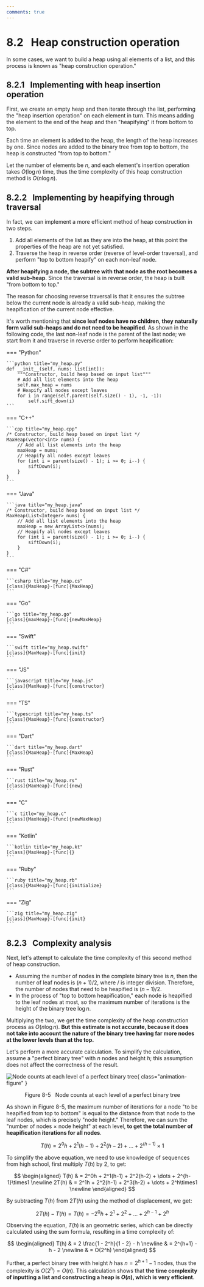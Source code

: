 ```yaml
---
comments: true
---
```


# 8.2 &nbsp; Heap construction operation

In some cases, we want to build a heap using all elements of a list, and this process is known as "heap construction operation."

## 8.2.1 &nbsp; Implementing with heap insertion operation

First, we create an empty heap and then iterate through the list, performing the "heap insertion operation" on each element in turn. This means adding the element to the end of the heap and then "heapifying" it from bottom to top.

Each time an element is added to the heap, the length of the heap increases by one. Since nodes are added to the binary tree from top to bottom, the heap is constructed "from top to bottom."

Let the number of elements be $n$, and each element's insertion operation takes $O(\log{n})$ time, thus the time complexity of this heap construction method is $O(n \log n)$.

## 8.2.2 &nbsp; Implementing by heapifying through traversal

In fact, we can implement a more efficient method of heap construction in two steps.

1. Add all elements of the list as they are into the heap, at this point the properties of the heap are not yet satisfied.
2. Traverse the heap in reverse order (reverse of level-order traversal), and perform "top to bottom heapify" on each non-leaf node.

**After heapifying a node, the subtree with that node as the root becomes a valid sub-heap**. Since the traversal is in reverse order, the heap is built "from bottom to top."

The reason for choosing reverse traversal is that it ensures the subtree below the current node is already a valid sub-heap, making the heapification of the current node effective.

It's worth mentioning that **since leaf nodes have no children, they naturally form valid sub-heaps and do not need to be heapified**. As shown in the following code, the last non-leaf node is the parent of the last node; we start from it and traverse in reverse order to perform heapification:

=== "Python"

    ```python title="my_heap.py"
    def __init__(self, nums: list[int]):
        """Constructor, build heap based on input list"""
        # Add all list elements into the heap
        self.max_heap = nums
        # Heapify all nodes except leaves
        for i in range(self.parent(self.size() - 1), -1, -1):
            self.sift_down(i)
    ```

=== "C++"

    ```cpp title="my_heap.cpp"
    /* Constructor, build heap based on input list */
    MaxHeap(vector<int> nums) {
        // Add all list elements into the heap
        maxHeap = nums;
        // Heapify all nodes except leaves
        for (int i = parent(size() - 1); i >= 0; i--) {
            siftDown(i);
        }
    }
    ```

=== "Java"

    ```java title="my_heap.java"
    /* Constructor, build heap based on input list */
    MaxHeap(List<Integer> nums) {
        // Add all list elements into the heap
        maxHeap = new ArrayList<>(nums);
        // Heapify all nodes except leaves
        for (int i = parent(size() - 1); i >= 0; i--) {
            siftDown(i);
        }
    }
    ```

=== "C#"

    ```csharp title="my_heap.cs"
    [class]{MaxHeap}-[func]{MaxHeap}
    ```

=== "Go"

    ```go title="my_heap.go"
    [class]{maxHeap}-[func]{newMaxHeap}
    ```

=== "Swift"

    ```swift title="my_heap.swift"
    [class]{MaxHeap}-[func]{init}
    ```

=== "JS"

    ```javascript title="my_heap.js"
    [class]{MaxHeap}-[func]{constructor}
    ```

=== "TS"

    ```typescript title="my_heap.ts"
    [class]{MaxHeap}-[func]{constructor}
    ```

=== "Dart"

    ```dart title="my_heap.dart"
    [class]{MaxHeap}-[func]{MaxHeap}
    ```

=== "Rust"

    ```rust title="my_heap.rs"
    [class]{MaxHeap}-[func]{new}
    ```

=== "C"

    ```c title="my_heap.c"
    [class]{MaxHeap}-[func]{newMaxHeap}
    ```

=== "Kotlin"

    ```kotlin title="my_heap.kt"
    [class]{MaxHeap}-[func]{}
    ```

=== "Ruby"

    ```ruby title="my_heap.rb"
    [class]{MaxHeap}-[func]{initialize}
    ```

=== "Zig"

    ```zig title="my_heap.zig"
    [class]{MaxHeap}-[func]{init}
    ```

## 8.2.3 &nbsp; Complexity analysis

Next, let's attempt to calculate the time complexity of this second method of heap construction.

- Assuming the number of nodes in the complete binary tree is $n$, then the number of leaf nodes is $(n + 1) / 2$, where $/$ is integer division. Therefore, the number of nodes that need to be heapified is $(n - 1) / 2$.
- In the process of "top to bottom heapification," each node is heapified to the leaf nodes at most, so the maximum number of iterations is the height of the binary tree $\log n$.

Multiplying the two, we get the time complexity of the heap construction process as $O(n \log n)$. **But this estimate is not accurate, because it does not take into account the nature of the binary tree having far more nodes at the lower levels than at the top.**

Let's perform a more accurate calculation. To simplify the calculation, assume a "perfect binary tree" with $n$ nodes and height $h$; this assumption does not affect the correctness of the result.

![Node counts at each level of a perfect binary tree](build_heap.assets/heapify_operations_count.png){ class="animation-figure" }

<p align="center"> Figure 8-5 &nbsp; Node counts at each level of a perfect binary tree </p>

As shown in Figure 8-5, the maximum number of iterations for a node "to be heapified from top to bottom" is equal to the distance from that node to the leaf nodes, which is precisely "node height." Therefore, we can sum the "number of nodes $\times$ node height" at each level, **to get the total number of heapification iterations for all nodes**.

$$
T(h) = 2^0h + 2^1(h-1) + 2^2(h-2) + \dots + 2^{(h-1)}\times1
$$

To simplify the above equation, we need to use knowledge of sequences from high school, first multiply $T(h)$ by $2$, to get:

$$
\begin{aligned}
T(h) & = 2^0h + 2^1(h-1) + 2^2(h-2) + \dots + 2^{h-1}\times1 \newline
2T(h) & = 2^1h + 2^2(h-1) + 2^3(h-2) + \dots + 2^h\times1 \newline
\end{aligned}
$$

By subtracting $T(h)$ from $2T(h)$ using the method of displacement, we get:

$$
2T(h) - T(h) = T(h) = -2^0h + 2^1 + 2^2 + \dots + 2^{h-1} + 2^h
$$

Observing the equation, $T(h)$ is an geometric series, which can be directly calculated using the sum formula, resulting in a time complexity of:

$$
\begin{aligned}
T(h) & = 2 \frac{1 - 2^h}{1 - 2} - h \newline
& = 2^{h+1} - h - 2 \newline
& = O(2^h)
\end{aligned}
$$

Further, a perfect binary tree with height $h$ has $n = 2^{h+1} - 1$ nodes, thus the complexity is $O(2^h) = O(n)$. This calculation shows that **the time complexity of inputting a list and constructing a heap is $O(n)$, which is very efficient**.
